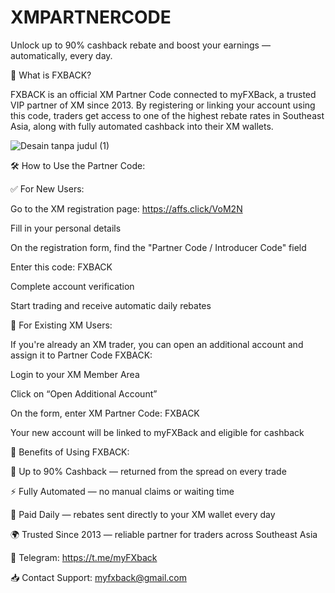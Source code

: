 # XMPARTNERCODE 
Unlock up to 90% cashback rebate and boost your earnings — automatically, every day.

📌 What is FXBACK?

FXBACK is an official XM Partner Code connected to myFXBack, a trusted VIP partner of XM since 2013. By registering or linking your account using this code, traders get access to one of the highest rebate rates in Southeast Asia, along with fully automated cashback into their XM wallets.

![Desain tanpa judul (1)](https://github.com/user-attachments/assets/b0029513-a217-41af-a433-0d9da1d39b60)

🛠️ How to Use the Partner Code:

✅ For New Users:

Go to the XM registration page: https://affs.click/VoM2N

Fill in your personal details

On the registration form, find the "Partner Code / Introducer Code" field

Enter this code: FXBACK

Complete account verification

Start trading and receive automatic daily rebates

🔁 For Existing XM Users:

If you're already an XM trader, you can open an additional account and assign it to Partner Code FXBACK:

Login to your XM Member Area

Click on “Open Additional Account”

On the form, enter XM Partner Code: FXBACK

Your new account will be linked to myFXBack and eligible for cashback

💸 Benefits of Using FXBACK:

🔁 Up to 90% Cashback — returned from the spread on every trade

⚡ Fully Automated — no manual claims or waiting time

💼 Paid Daily — rebates sent directly to your XM wallet every day

🌍 Trusted Since 2013 — reliable partner for traders across Southeast Asia


📲 Telegram: https://t.me/myFXback

📥 Contact Support: myfxback@gmail.com
